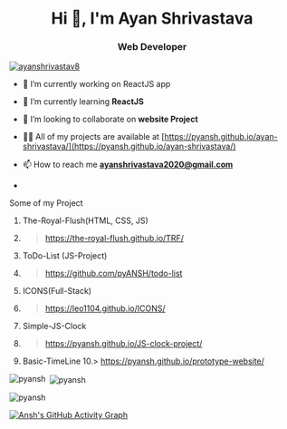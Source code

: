 <h1 align="center">Hi 👋, I'm Ayan Shrivastava</h1>   
<h3 align="center">Web Developer</h3>

<p align="left"> <a href="https://twitter.com/ayanshrivastav8" target="blank"> 
  <img src="https://img.shields.io/twitter/follow/ayanshrivastav8?logo=twitter&style=for-the-badge" alt="ayanshrivastav8" /></a> </p>

- 🔭 I’m currently working on ReactJS app

- 🌱 I’m currently learning **ReactJS**

- 👯 I’m looking to collaborate on **website Project**

- 👨‍💻 All of my projects are available at [https://pyansh.github.io/ayan-shrivastava/](https://pyansh.github.io/ayan-shrivastava/)
 
- 📫 How to reach me **ayanshrivastava2020@gmail.com**
- 
Some of my Project
1. The-Royal-Flush(HTML, CSS, JS) 
2. > https://the-royal-flush.github.io/TRF/
3. ToDo-List (JS-Project) 
4. > https://github.com/pyANSH/todo-list
5. ICONS(Full-Stack) 
6. > https://leo1104.github.io/ICONS/
7. Simple-JS-Clock 
8. > https://pyansh.github.io/JS-clock-project/
9. Basic-TimeLine 
10.> https://pyansh.github.io/prototype-website/
<p><img align="left" src="https://github-readme-stats.vercel.app/api/top-langs?username=pyansh&show_icons=true&theme=dark&locale=en" alt="pyansh" /></p>

<p>&nbsp;<img align="center" src="https://github-readme-stats.vercel.app/api?username=pyansh&show_icons=true&theme=dark&locale=en" alt="pyansh" /></p>

<p><img align="center" src="https://github-readme-streak-stats.herokuapp.com/?user=pyansh&theme=dark" alt="pyansh" /></p>



[![Ansh's GitHub Activity Graph](https://activity-graph.herokuapp.com/graph?username=pyansh&theme=xcode)](https://github.com/pyansh)
